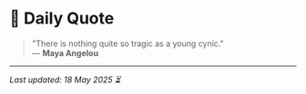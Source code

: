 # 📜 Daily Quote

> "There is nothing quite so tragic as a young cynic."  
> — **Maya Angelou**

---

_Last updated: 18 May 2025 ⏳_
